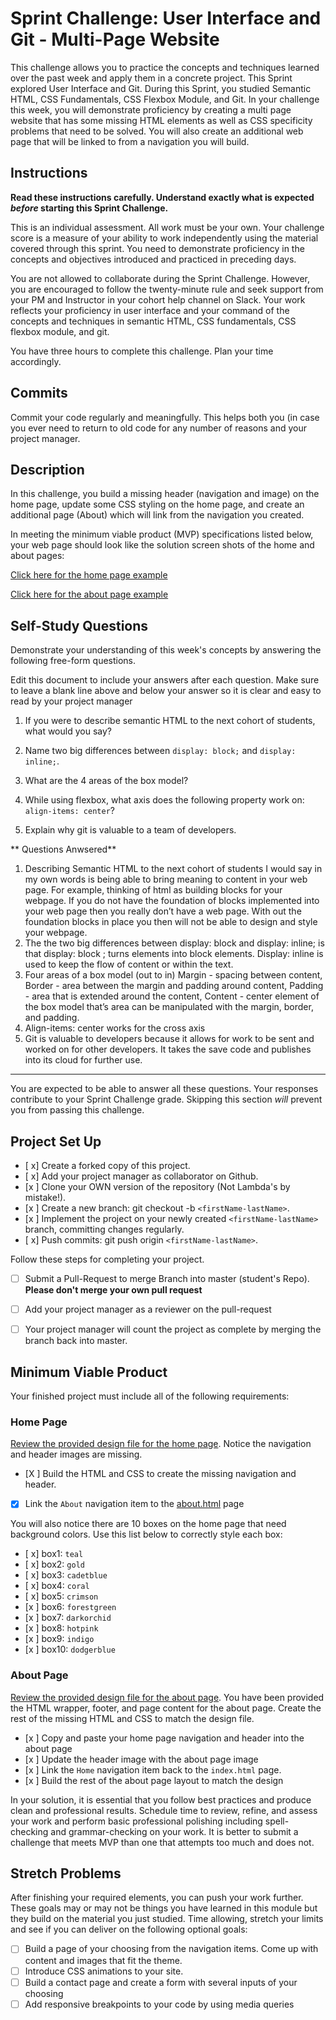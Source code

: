 # Sprint Challenge: User Interface and Git - Multi-Page Website

This challenge allows you to practice the concepts and techniques learned over the past week and apply them in a concrete project. This Sprint explored User Interface and Git. During this Sprint, you studied Semantic HTML, CSS Fundamentals, CSS Flexbox Module, and Git. In your challenge this week, you will demonstrate proficiency by creating a multi page website that has some missing HTML elements as well as CSS specificity problems that need to be solved.  You will also create an additional web page that will be linked to from a navigation you will build.

## Instructions

**Read these instructions carefully. Understand exactly what is expected _before_ starting this Sprint Challenge.**

This is an individual assessment. All work must be your own. Your challenge score is a measure of your ability to work independently using the material covered through this sprint. You need to demonstrate proficiency in the concepts and objectives introduced and practiced in preceding days.

You are not allowed to collaborate during the Sprint Challenge. However, you are encouraged to follow the twenty-minute rule and seek support from your PM and Instructor in your cohort help channel on Slack. Your work reflects your proficiency in user interface and your command of the concepts and techniques in semantic HTML, CSS fundamentals, CSS flexbox module, and git.

You have three hours to complete this challenge. Plan your time accordingly.

## Commits

Commit your code regularly and meaningfully. This helps both you (in case you ever need to return to old code for any number of reasons and your project manager.

## Description

In this challenge, you build a missing header (navigation and image) on the home page, update some CSS styling on the home page, and create an additional page (About) which will link from the navigation you created.

In meeting the minimum viable product (MVP) specifications listed below, your web page should look like the solution screen shots of the home and about pages:

[Click here for the home page example](https://tk-assets.lambdaschool.com/39a49225-8ac9-43da-aa90-514fd60ae99a_sprint-challenge-ui-home-example.png)

[Click here for the about page example](https://tk-assets.lambdaschool.com/ede1bb1a-63ff-4801-8c02-3efa2f603190_sprint-challenge-ui-about-example.png)

## Self-Study Questions

Demonstrate your understanding of this week's concepts by answering the following free-form questions.

Edit this document to include your answers after each question. Make sure to leave a blank line above and below your answer so it is clear and easy to read by your project manager

1. If you were to describe semantic HTML to the next cohort of students, what would you say?

2. Name two big differences between ```display: block;``` and ```display: inline;```.

3. What are the 4 areas of the box model?

4. While using flexbox, what axis does the following property work on: ```align-items: center```?

5. Explain why git is valuable to a team of developers.

** Questions Anwsered**

1. Describing Semantic HTML to the next cohort of students I would say in my own words is being able to bring meaning to content in your web page. For example, thinking of html as building blocks for your webpage. If you do not have the foundation of blocks implemented into your web page then you really don’t have a web page. With out the foundation blocks in place you then will not be able to design and style your webpage.
2. The the two big differences between display: block and display: inline; is that display: block ; turns elements into block elements. Display: inline is used to keep the flow of content or within the text.
3.  Four areas of a box model (out to in) Margin - spacing between content, Border - area between the margin and padding around content, Padding - area that is extended around the content, Content - center element of the box model that’s area can be manipulated with the margin, border, and padding.
4. Align-items: center works for the cross axis 
5. Git is valuable to developers because it allows for work to be sent and worked on for other developers. It takes the save code and publishes into its cloud for further use.
 *****

You are expected to be able to answer all these questions. Your responses contribute to your Sprint Challenge grade. Skipping this section *will* prevent you from passing this challenge.

## Project Set Up

- [ x] Create a forked copy of this project.
- [ x] Add your project manager as collaborator on Github.
- [x ] Clone your OWN version of the repository (Not Lambda's by mistake!).
- [x ] Create a new branch: git checkout -b `<firstName-lastName>`.
- [x ] Implement the project on your newly created `<firstName-lastName>` branch, committing changes regularly.
- [ x] Push commits: git push origin `<firstName-lastName>`.
 
Follow these steps for completing your project.

- [ ] Submit a Pull-Request to merge <firstName-lastName> Branch into master (student's  Repo). **Please don't merge your own pull request**
- [ ] Add your project manager as a reviewer on the pull-request
- [ ] Your project manager will count the project as complete by merging the branch back into master.
 


## Minimum Viable Product

Your finished project must include all of the following requirements:

### Home Page

[Review the provided design file for the home page](design-files/home.png).  Notice the navigation and header images are missing.

* [X ] Build the HTML and CSS to create the missing navigation and header.
* [X] Link the `About` navigation item to the [about.html](about.html) page

You will also notice there are 10 boxes on the home page that need background colors.  Use this list below to correctly style each box:

* [ x] box1: `teal`
* [ x] box2: `gold`
* [ x] box3: `cadetblue`
* [ x] box4: `coral`
* [ x] box5: `crimson`
* [x ] box6: `forestgreen`
* [x ] box7: `darkorchid`
* [x ] box8: `hotpink`
* [x ] box9: `indigo`
* [x ] box10: `dodgerblue`

### About Page

[Review the provided design file for the about page](design-files/about.png). You have been provided the HTML wrapper, footer, and page content for the about page. Create the rest of the missing HTML and CSS to match the design file.

* [x ] Copy and paste your home page navigation and header into the about page
* [x ] Update the header image with the about page image
* [x ] Link the `Home` navigation item back to the `index.html` page.
* [x ] Build the rest of the about page layout to match the design

In your solution, it is essential that you follow best practices and produce clean and professional results. Schedule time to review, refine, and assess your work and perform basic professional polishing including spell-checking and grammar-checking on your work. It is better to submit a challenge that meets MVP than one that attempts too much and does not.

## Stretch Problems

After finishing your required elements, you can push your work further. These goals may or may not be things you have learned in this module but they build on the material you just studied. Time allowing, stretch your limits and see if you can deliver on the following optional goals:

* [ ] Build a page of your choosing from the navigation items.  Come up with content and images that fit the theme.  
* [ ] Introduce CSS animations to your site.
* [ ] Build a contact page and create a form with several inputs of your choosing
* [ ] Add responsive breakpoints to your code by using media queries
